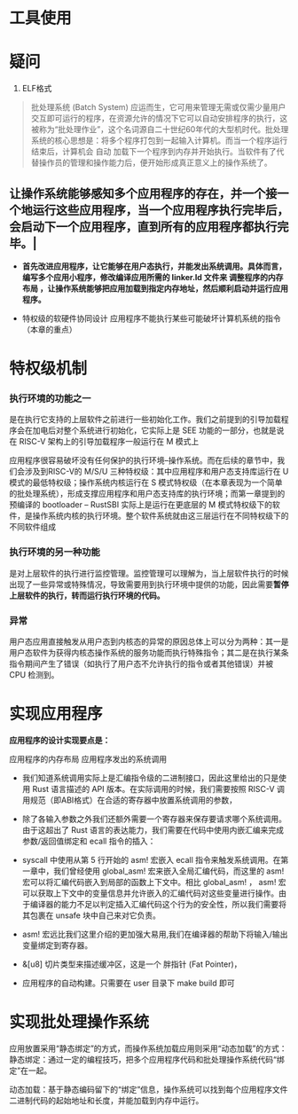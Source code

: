 # 工具使用

# 疑问
1. ELF格式

>批处理系统 (Batch System) 应运而生，它可用来管理无需或仅需少量用户交互即可运行的程序，在资源允许的情况下它可以自动安排程序的执行，这被称为“批处理作业”，这个名词源自二十世纪60年代的大型机时代。批处理系统的核心思想是：将多个程序打包到一起输入计算机。而当一个程序运行结束后，计算机会 自动 加载下一个程序到内存并开始执行。当软件有了代替操作员的管理和操作能力后，便开始形成真正意义上的操作系统了。

## **让操作系统能够感知多个应用程序的存在，并一个接一个地运行这些应用程序，当一个应用程序执行完毕后，会启动下一个应用程序，直到所有的应用程序都执行完毕。**|

- **首先改进应用程序，让它能够在用户态执行，并能发出系统调用。具体而言，编写多个应用小程序，修改编译应用所需的 linker.ld 文件来 调整程序的内存布局 ，让操作系统能够把应用加载到指定内存地址，然后顺利启动并运行应用程序。**

-  特权级的软硬件协同设计
应用程序不能执行某些可能破坏计算机系统的指令（本章的重点）

# 特权级机制

### 执行环境的功能之一
是在执行它支持的上层软件之前进行一些初始化工作。我们之前提到的引导加载程序会在加电后对整个系统进行初始化，它实际上是 SEE 功能的一部分，也就是说在 RISC-V 架构上的引导加载程序一般运行在 M 模式上


应用程序很容易破坏没有任何保护的执行环境–操作系统。而在后续的章节中，我们会涉及到RISC-V的 M/S/U 三种特权级：其中应用程序和用户态支持库运行在 U 模式的最低特权级；操作系统内核运行在 S 模式特权级（在本章表现为一个简单的批处理系统），形成支撑应用程序和用户态支持库的执行环境；而第一章提到的预编译的 bootloader – RustSBI 实际上是运行在更底层的 M 模式特权级下的软件，是操作系统内核的执行环境。整个软件系统就由这三层运行在不同特权级下的不同软件组成

### 执行环境的另一种功能
是对上层软件的执行进行监控管理。监控管理可以理解为，当上层软件执行的时候出现了一些异常或特殊情况，导致需要用到执行环境中提供的功能，因此需要**暂停上层软件的执行，转而运行执行环境的代码。**

### 异常
用户态应用直接触发从用户态到内核态的异常的原因总体上可以分为两种：其一是用户态软件为获得内核态操作系统的服务功能而执行特殊指令；其二是在执行某条指令期间产生了错误（如执行了用户态不允许执行的指令或者其他错误）并被 CPU 检测到。



# 实现应用程序
**应用程序的设计实现要点是：**

应用程序的内存布局
应用程序发出的系统调用

- 我们知道系统调用实际上是汇编指令级的二进制接口，因此这里给出的只是使用 Rust 语言描述的 API 版本。在实际调用的时候，我们需要按照 RISC-V 调用规范（即ABI格式）在合适的寄存器中放置系统调用的参数，
- 除了各输入参数之外我们还额外需要一个寄存器来保存要请求哪个系统调用。由于这超出了 Rust 语言的表达能力，我们需要在代码中使用内嵌汇编来完成参数/返回值绑定和 ecall 指令的插入：

- syscall 中使用从第 5 行开始的 asm! 宏嵌入 ecall 指令来触发系统调用。在第一章中，我们曾经使用 global_asm! 宏来嵌入全局汇编代码，而这里的 asm! 宏可以将汇编代码嵌入到局部的函数上下文中。相比 global_asm! ， asm! 宏可以获取上下文中的变量信息并允许嵌入的汇编代码对这些变量进行操作。由于编译器的能力不足以判定插入汇编代码这个行为的安全性，所以我们需要将其包裹在 unsafe 块中自己来对它负责。
- asm! 宏远比我们这里介绍的更加强大易用,我们在编译器的帮助下将输入/输出变量绑定到寄存器。
- &[u8] 切片类型来描述缓冲区，这是一个 胖指针 (Fat Pointer)，
- 应用程序的自动构建。只需要在 user 目录下 make build 即可

# 实现批处理操作系统

应用放置采用“静态绑定”的方式，而操作系统加载应用则采用“动态加载”的方式：
静态绑定：通过一定的编程技巧，把多个应用程序代码和批处理操作系统代码“绑定”在一起。

动态加载：基于静态编码留下的“绑定”信息，操作系统可以找到每个应用程序文件二进制代码的起始地址和长度，并能加载到内存中运行。